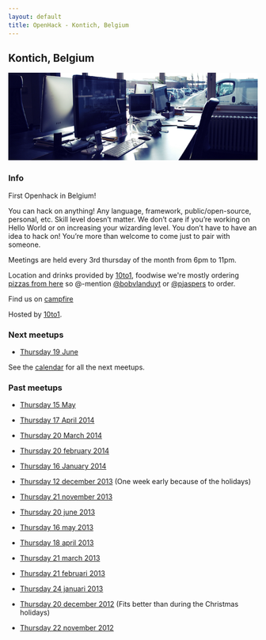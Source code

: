 ```yaml
---
layout: default
title: OpenHack - Kontich, Belgium
---
```


## Kontich, Belgium

![Photo of your meetup or city!](/kontich/10to1.png)

### Info

First Openhack in Belgium!

You can hack on anything! Any language, framework, public/open-source, personal, etc.
Skill level doesn’t matter. We don’t care if you’re working on Hello World or on increasing your wizarding level.
You don’t have to have an idea to hack on! You’re more than welcome to come just to pair with someone.

Meetings are held every 3rd thursday of the month from 6pm to 11pm.

Location and drinks provided by [10to1](http://10to1.be), foodwise we're mostly ordering [pizzas from here](http://www.pizza.be/da-capa) so @-mention [@bobvlanduyt](https://twitter.com/bobvlanduyt) or [@pjaspers](https://twitter.com/pjaspers) to order.

Find us on [campfire](https://10to1.campfirenow.com/981ce)

Hosted by [10to1](http://10to1.be).

### Next meetups

- [Thursday 19 June]()

See the [calendar](https://www.google.com/calendar/embed?src=74bgcbj8qtbqkcdj8iggp5grdc%40group.calendar.google.com&ctz=Europe/Brussels) for all the next meetups.

### Past meetups

- [Thursday 15 May]()

- [Thursday 17 April 2014]()

- [Thursday 20 March 2014]()

- [Thursday 20 february 2014](https://plus.google.com/events/cl4v62prp56k22l70d660efrcvg?authkey=CIHq1fCFh6K4Rg)

- [Thursday 16 January 2014](https://plus.google.com/events/cl4v62prp56k22l70d660efrcvg?authkey=CIHq1fCFh6K4Rg)

- [Thursday 12 december 2013](https://plus.google.com/events/ckuuuh73g22rnn9li0eptb3ueg8) (One week early because of the holidays)

- [Thursday 21 november 2013](https://plus.google.com/events/cunj4ep8gskbj4ee3cof9ipuubg)

- [Thursday 20 june 2013](https://plus.google.com/events/cokhr0ks7a11te86kodgud9g9ho)

- [Thursday 16 may 2013](https://plus.google.com/events/c337t17sasffoo9j77buopsaua4)

- [Thursday 18 april 2013](https://plus.google.com/events/c3kg1ho23bvmr78k2td4eou1348)

- [Thursday 21 march 2013](https://plus.google.com/events/celpj2hjjgnpj8dpb49gbbbd2o0)

- [Thursday 21 februari 2013](https://plus.google.com/events/cpvqhk3n9pb7089au7h4euqdgd0)

- [Thursday 24 januari 2013](https://plus.google.com/events/c9a0i60j1o70as08fiq06v7qk40)

- [Thursday 20 december 2012](https://plus.google.com/events/cq1og1l7tr2u94u3vk2v6jf9v8c) (Fits better than during the Christmas holidays)

- [Thursday 22 november 2012](https://plus.google.com/events/canss1e1g916ov33rttg1btqrpc)
